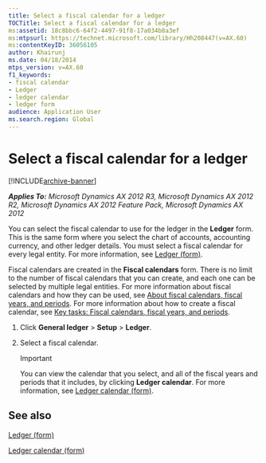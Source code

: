 ```yaml
---
title: Select a fiscal calendar for a ledger
TOCTitle: Select a fiscal calendar for a ledger
ms:assetid: 18c8bbc6-64f2-4497-91f8-17a034b8a3ef
ms:mtpsurl: https://technet.microsoft.com/library/Hh208447(v=AX.60)
ms:contentKeyID: 36056105
author: Khairunj
ms.date: 04/18/2014
mtps_version: v=AX.60
f1_keywords:
- fiscal calendar
- Ledger
- ledger calendar
- ledger form
audience: Application User
ms.search.region: Global
---
```


# Select a fiscal calendar for a ledger 


[!INCLUDE[archive-banner](includes/archive-banner.md)]


_**Applies To:** Microsoft Dynamics AX 2012 R3, Microsoft Dynamics AX 2012 R2, Microsoft Dynamics AX 2012 Feature Pack, Microsoft Dynamics AX 2012_

You can select the fiscal calendar to use for the ledger in the **Ledger** form. This is the same form where you select the chart of accounts, accounting currency, and other ledger details. You must select a fiscal calendar for every legal entity. For more information, see [Ledger (form)](https://technet.microsoft.com/library/hh209331\(v=ax.60\)).

Fiscal calendars are created in the **Fiscal calendars** form. There is no limit to the number of fiscal calendars that you can create, and each one can be selected by multiple legal entities. For more information about fiscal calendars and how they can be used, see [About fiscal calendars, fiscal years, and periods](about-fiscal-calendars-fiscal-years-and-periods.md). For more information about how to create a fiscal calendar, see [Key tasks: Fiscal calendars, fiscal years, and periods](key-tasks-fiscal-calendars-fiscal-years-and-periods.md).

1.  Click **General ledger** \> **Setup** \> **Ledger**.

2.  Select a fiscal calendar.
    

    > [!IMPORTANT]
    > <P>You can view the calendar that you select, and all of the fiscal years and periods that it includes, by clicking <STRONG>Ledger calendar</STRONG>. For more information, see <A href="https://technet.microsoft.com/library/hh242506(v=ax.60)">Ledger calendar (form)</A>.</P>



## See also

[Ledger (form)](https://technet.microsoft.com/library/hh209331\(v=ax.60\))

[Ledger calendar (form)](https://technet.microsoft.com/library/hh242506\(v=ax.60\))

  


